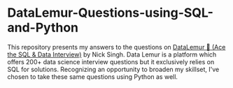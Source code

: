 # DataLemur-Questions-using-SQL-and-Python
This repository presents my answers to the questions on [DataLemur 🐒 (Ace the SQL & Data Interview)](https://datalemur.com/questions) by Nick Singh. Data Lemur is a platform which offers 200+ data science interview questions but it exclusively relies on SQL for solutions. Recognizing an opportunity to broaden my skillset, I've chosen to take these same questions using Python as well.
